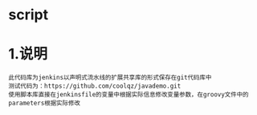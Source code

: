 # script

# 1.说明

```
此代码库为jenkins以声明式流水线的扩展共享库的形式保存在git代码库中
测试代码为：https://github.com/coolqz/javademo.git
使用脚本库直接在jenkinsfile的变量中根据实际信息修改变量参数，在groovy文件中的parameters根据实际修改
```

